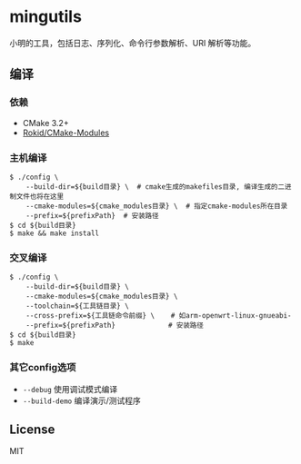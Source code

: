 mingutils
==========

小明的工具，包括日志、序列化、命令行参数解析、URI 解析等功能。

## 编译

### 依赖

* CMake 3.2+
* [Rokid/CMake-Modules](https://github.com/Rokid/CMake-Modules.git)

### 主机编译

```shell
$ ./config \
    --build-dir=${build目录} \  # cmake生成的makefiles目录, 编译生成的二进制文件也将在这里
    --cmake-modules=${cmake_modules目录} \  # 指定cmake-modules所在目录
    --prefix=${prefixPath}  # 安装路径
$ cd ${build目录}
$ make && make install
```

### 交叉编译

```shell
$ ./config \
    --build-dir=${build目录} \
    --cmake-modules=${cmake_modules目录} \
    --toolchain=${工具链目录} \
    --cross-prefix=${工具链命令前缀} \    # 如arm-openwrt-linux-gnueabi-
    --prefix=${prefixPath}             # 安装路径
$ cd ${build目录}
$ make
```
### 其它config选项

- `--debug` 使用调试模式编译
- `--build-demo` 编译演示/测试程序

## License

MIT
